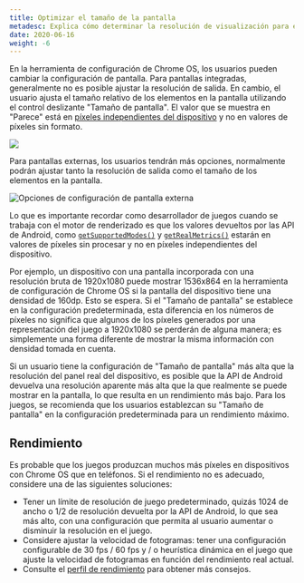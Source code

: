 ```yaml
---
title: Optimizar el tamaño de la pantalla
metadesc: Explica cómo determinar la resolución de visualización para el renderizado.
date: 2020-06-16
weight: -6
---
```


En la herramienta de configuración de Chrome OS, los usuarios pueden cambiar la configuración de pantalla. Para pantallas integradas, generalmente no es posible ajustar la resolución de salida. En cambio, el usuario ajusta el tamaño relativo de los elementos en la pantalla utilizando el control deslizante "Tamaño de pantalla". El valor que se muestra en "Parece" está en [píxeles independientes del dispositivo](https://en.wikipedia.org/wiki/Device-independent_pixel) y no en valores de píxeles sin formato.

![](/images/games/optimizing-games-display/display-size-slider.jpg)

Para pantallas externas, los usuarios tendrán más opciones, normalmente podrán ajustar tanto la resolución de salida como el tamaño de los elementos en la pantalla.

![Opciones de configuración de pantalla externa](/images/games/optimizing-games-display/external-display-settings.jpg)

Lo que es importante recordar como desarrollador de juegos cuando se trabaja con el motor de renderizado es que los valores devueltos por las API de Android, como [`getSupportedModes()`](<https://developer.android.com/reference/android/view/Display#getSupportedModes()>) y [`getRealMetrics()`](<https://developer.android.com/reference/android/view/Display#getRealMetrics(android.util.DisplayMetrics)>) estarán en valores de píxeles sin procesar y no en píxeles independientes del dispositivo.

Por ejemplo, un dispositivo con una pantalla incorporada con una resolución bruta de 1920x1080 puede mostrar 1536x864 en la herramienta de configuración de Chrome OS si la pantalla del dispositivo tiene una densidad de 160dp. Esto se espera. Si el "Tamaño de pantalla" se establece en la configuración predeterminada, esta diferencia en los números de píxeles no significa que algunos de los píxeles generados por una representación del juego a 1920x1080 se perderán de alguna manera; es simplemente una forma diferente de mostrar la misma información con densidad tomada en cuenta.

Si un usuario tiene la configuración de "Tamaño de pantalla" más alta que la resolución del panel real del dispositivo, es posible que la API de Android devuelva una resolución aparente más alta que la que realmente se puede mostrar en la pantalla, lo que resulta en un rendimiento más bajo. Para los juegos, se recomienda que los usuarios establezcan su "Tamaño de pantalla" en la configuración predeterminada para un rendimiento máximo.

## Rendimiento

Es probable que los juegos produzcan muchos más píxeles en dispositivos con Chrome OS que en teléfonos. Si el rendimiento no es adecuado, considere una de las siguientes soluciones:

- Tener un límite de resolución de juego predeterminado, quizás 1024 de ancho o 1/2 de resolución devuelta por la API de Android, lo que sea más alto, con una configuración que permita al usuario aumentar o disminuir la resolución en el juego.
- Considere ajustar la velocidad de fotogramas: tener una configuración configurable de 30 fps / 60 fps y / o heurística dinámica en el juego que ajuste la velocidad de fotogramas en función del rendimiento real actual.
- Consulte el [perfil de rendimiento](/%7B%7Blocale.code%7D%7D/games/optimizing-games-profiling) para obtener más consejos.
